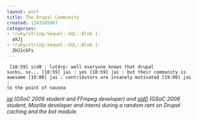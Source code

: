 ```yaml
---
layout: post
title: The Drupal Community
created: 1243345987
categories:
- !ruby/string:Sequel::SQL::Blob |-
  aXJj
- !ruby/string:Sequel::SQL::Blob |-
  ZHJ1cGFs
---
```

<code><pre>
[18:59]         sid0 : lut4rp: well everyone knows that drupal sucks, so...
[18:59]          jai : yes
[18:59]          jai : but their community is awesome
[19:00]          jai : contributors are insanely motivated
[19:00]          jai : to the point of nausea
</pre></code>
<em><a href="http://hackingav.blogspot.com/">jai</a> (GSoC 2009 student and FFmpeg developer) and <a href="http://sid0.blogspot.com/">sid0</a> (GSoC 2008 student, Mozilla developer and intern) during a random rant on Drupal caching and the bot module.</em>
